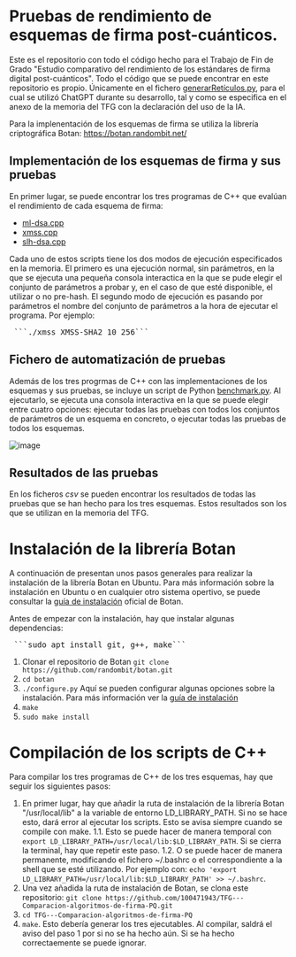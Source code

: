 # Pruebas de rendimiento de esquemas de firma post-cuánticos.
Este es el repositorio con todo el código hecho para el Trabajo de Fin de Grado "Estudio comparativo del rendimiento de los estándares de firma digital post-cuánticos". Todo el código que se puede encontrar en este repositorio es propio. Únicamente en el fichero [generarRetículos.py](generarRetículos.py), para el cual se 
utilizó ChatGPT durante su desarrollo, tal y como se especifica en el anexo de la memoria del TFG con la declaración del uso de la IA.

Para la implenentación de los esquemas de firma se utiliza la librería criptográfica Botan: https://botan.randombit.net/

## Implementación de los esquemas de firma y sus pruebas
En primer lugar, se puede encontrar los tres programas de C++ que evalúan el rendimiento de cada esquema de firma:
- [ml-dsa.cpp](ml-dsa.cpp)
- [xmss.cpp](xmss.cpp)
- [slh-dsa.cpp](slh-dsa.cpp)

Cada uno de estos scripts tiene los dos modos de ejecución especificados en la memoria. El primero es una ejecución normal, sin parámetros, en la que se ejecuta una pequeña consola interactica en la que se pude elegir el conjunto de parámetros a probar y, en el caso de que esté disponible,
el utilizar o no pre-hash. El segundo modo de ejecución es pasando por parámetros el nombre del conjunto de parámetros a la hora de ejecutar el programa. Por ejemplo:
<pre> ```./xmss XMSS-SHA2_10_256``` </pre>


## Fichero de automatización de pruebas
Además de los tres progrmas de C++ con las implementaciones de los esquemas y sus pruebas, se incluye un script de Python [benchmark.py](benchmark.py). Al ejecutarlo, se ejecuta una consola interactiva en la que se puede elegir entre cuatro opciones: ejecutar todas las pruebas 
con todos los conjuntos de parámetros de un esquema en concreto, o ejecutar todas las pruebas de todos los esquemas.

![image](https://github.com/user-attachments/assets/c16b6af5-f7c2-4788-b46d-944a654a2e68)




## Resultados de las pruebas
En los ficheros _csv_ se pueden encontrar los resultados de todas las pruebas que se han hecho para los tres esquemas. Estos resultados son los que se utilizan en la memoria del TFG.


# Instalación de la librería Botan
A continuación de presentan unos pasos generales para realizar la instalación de la librería Botan en Ubuntu. Para más información sobre la instalación en Ubuntu o en cualquier otro sistema opertivo, se puede consultar la [guía de instalación](https://botan.randombit.net/handbook/building.html) oficial de Botan.

Antes de empezar con la instalación, hay que instalar algunas dependencias:
<pre> ```sudo apt install git, g++, make``` </pre>

1. Clonar el repositorio de Botan `git clone https://github.com/randombit/botan.git`
2. `cd botan`
3. `./configure.py` Aquí se pueden configurar algunas opciones sobre la instalación. Para más información ver la [guía de instalación](https://botan.randombit.net/handbook/building.html)
4. `make`
5. `sudo make install`

# Compilación de los scripts de C++
Para compilar los tres programas de C++ de los tres esquemas, hay que seguir los siguientes pasos:

1. En primer lugar, hay que añadir la ruta de instalación de la librería Botan "/usr/local/lib" a la variable de entorno LD_LIBRARY_PATH. Si no se hace esto, dará error al ejecutar los scripts. Esto se avisa siempre cuando se compile con make.
  1.1. Esto se puede hacer de manera temporal con `export LD_LIBRARY_PATH=/usr/local/lib:$LD_LIBRARY_PATH`. Si se cierra la terminal, hay que repetir este paso.
  1.2. O se puede hacer de manera permanente, modificando el fichero ~/.bashrc o el correspondiente a la shell que se esté utilizando. Por ejemplo con: `echo 'export LD_LIBRARY_PATH=/usr/local/lib:$LD_LIBRARY_PATH' >> ~/.bashrc`.
2. Una vez añadida la ruta de instalación de Botan, se clona este repositorio: `git clone https://github.com/100471943/TFG---Comparacion-algoritmos-de-firma-PQ.git`
3. `cd TFG---Comparacion-algoritmos-de-firma-PQ`
4. `make`. Esto debería generar los tres ejecutables. Al compilar, saldrá el aviso del paso 1 por si no se ha hecho aún. Si se ha hecho correctaemente se puede ignorar.




